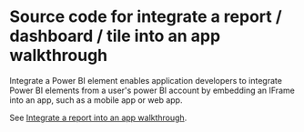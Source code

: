 # Source code for integrate a report / dashboard / tile into an app walkthrough
Integrate a Power BI element enables application developers to integrate Power BI elements from a user's power BI account by embedding an IFrame into an app, such as a mobile app or web app.

See [Integrate a report into an app walkthrough](https://powerbi.microsoft.com/en-us/documentation/powerbi-developer-integrate-report).
